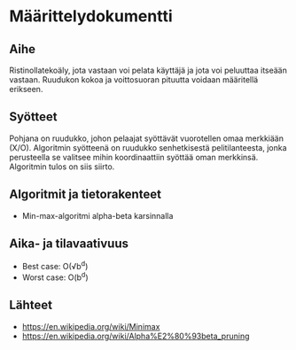 # Määrittelydokumentti

## Aihe
Ristinollatekoäly, jota vastaan voi pelata käyttäjä ja jota voi peluuttaa itseään vastaan. Ruudukon kokoa ja voittosuoran pituutta voidaan määritellä erikseen.

## Syötteet
Pohjana on ruudukko, johon pelaajat syöttävät vuorotellen omaa merkkiään (X/O). Algoritmin syötteenä on ruudukko senhetkisestä pelitilanteesta, jonka perusteella se valitsee mihin koordinaattiin syöttää oman merkkinsä. Algoritmin tulos on siis siirto.

## Algoritmit ja tietorakenteet
- Min-max-algoritmi alpha-beta karsinnalla

## Aika- ja tilavaativuus
- Best case: O(√b<sup>d</sup>)
- Worst case: O(b<sup>d</sup>)

## Lähteet
- https://en.wikipedia.org/wiki/Minimax
- https://en.wikipedia.org/wiki/Alpha%E2%80%93beta_pruning